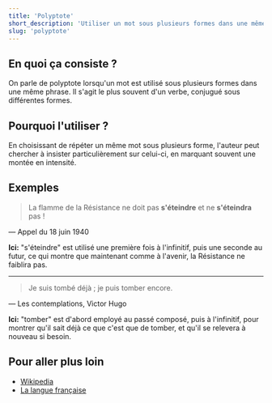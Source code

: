 ```yaml
---
title: 'Polyptote'
short_description: 'Utiliser un mot sous plusieurs formes dans une même phrase.'
slug: 'polyptote'
---
```


## En quoi ça consiste ?

On parle de polyptote lorsqu'un mot est utilisé sous plusieurs formes dans une même phrase.
Il s'agit le plus souvent d'un verbe, conjugué sous différentes formes.

## Pourquoi l'utiliser ?

En choisissant de répéter un même mot sous plusieurs forme, l'auteur peut chercher à insister particulièrement sur celui-ci, en marquant souvent une montée en intensité.

## Exemples

> La flamme de la Résistance ne doit pas **s'éteindre** et ne **s'éteindra** pas !

— Appel du 18 juin 1940

**Ici:** "s'éteindre" est utilisé une première fois à l'infinitif, puis une seconde au futur, ce qui montre que maintenant comme à l'avenir, la Résistance ne faiblira pas.

---

> Je suis tombé déjà ; je puis tomber encore.

— Les contemplations, Victor Hugo

**Ici:** "tomber" est d'abord employé au passé composé, puis à l'infinitif, pour montrer qu'il sait déjà ce que c'est que de tomber, et qu'il se relevera à nouveau si besoin.

## Pour aller plus loin

- [Wikipedia](https://fr.wikipedia.org/wiki/Polyptote)
- [La langue française](https://www.lalanguefrancaise.com/linguistique/polyptote-figure-de-style)
